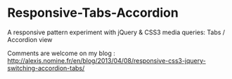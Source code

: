 Responsive-Tabs-Accordion
=========================

A responsive pattern experiment with jQuery & CSS3 media queries: Tabs / Accordion view

Comments are welcome on my blog : http://alexis.nomine.fr/en/blog/2013/04/08/responsive-css3-jquery-switching-accordion-tabs/

